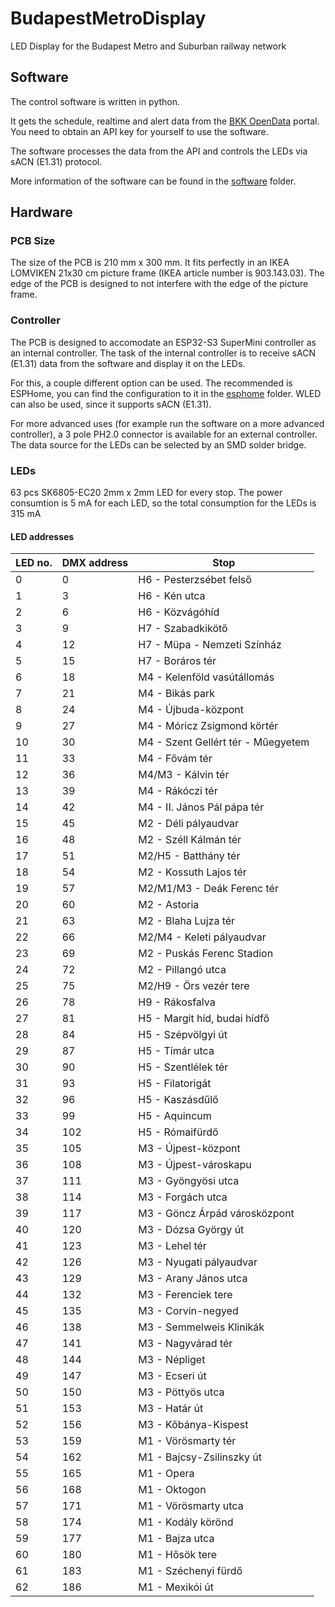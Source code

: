 # BudapestMetroDisplay
LED Display for the Budapest Metro and Suburban railway network

## Software
The control software is written in python.

It gets the schedule, realtime and alert data from the [BKK OpenData](https://opendata.bkk.hu/home) portal.
You need to obtain an API key for yourself to use the software.

The software processes the data from the API and controls the LEDs via sACN (E1.31) protocol. 

More information of the software can be found in the [software](software/README.md) folder.

## Hardware
### PCB Size
The size of the PCB is 210 mm x 300 mm.
It fits perfectly in an IKEA LOMVIKEN 21x30 cm picture frame (IKEA article number is 903.143.03). The edge of the PCB is designed to not interfere with the edge of the picture frame.

### Controller
The PCB is designed to accomodate an ESP32-S3 SuperMini controller as an internal controller.
The task of the internal controller is to receive sACN (E1.31) data from the software and display it on the LEDs.

For this, a couple different option can be used. The recommended is ESPHome, you can find the configuration to it in the [esphome](esphome) folder.
WLED can also be used, since it supports sACN (E1.31).

For more advanced uses (for example run the software on a more advanced controller), a 3 pole PH2.0 connector is available for an external controller.
The data source for the LEDs can be selected by an SMD solder bridge.

### LEDs
63 pcs SK6805-EC20 2mm x 2mm LED for every stop.
The power consumtion is 5 mA for each LED, so the total consumption for the LEDs is 315 mA

#### LED addresses
| LED no. | DMX address | Stop |
| ------  | ----------- | ---- |
| 0       | 0           | H6 - Pesterzsébet felső |
| 1       | 3           | H6 - Kén utca |
| 2       | 6           | H6 - Közvágóhíd |
| 3       | 9           | H7 - Szabadkikötő |
| 4       | 12          | H7 - Müpa - Nemzeti Színház |
| 5       | 15          | H7 - Boráros tér |
| 6       | 18          | M4 - Kelenföld vasútállomás |
| 7       | 21          | M4 - Bikás park |
| 8       | 24          | M4 - Újbuda-központ |
| 9       | 27          | M4 - Móricz Zsigmond körtér |
| 10      | 30          | M4 - Szent Gellért tér - Műegyetem |
| 11      | 33          | M4 - Fővám tér |
| 12      | 36          | M4/M3 - Kálvin tér |
| 13      | 39          | M4 - Rákóczi tér |
| 14      | 42          | M4 - II. János Pál pápa tér |
| 15      | 45          | M2 - Déli pályaudvar |
| 16      | 48          | M2 - Széll Kálmán tér |
| 17      | 51          | M2/H5 - Batthány tér |
| 18      | 54          | M2 - Kossuth Lajos tér |
| 19      | 57          | M2/M1/M3 - Deák Ferenc tér |
| 20      | 60          | M2 - Astoria |
| 21      | 63          | M2 - Blaha Lujza tér |
| 22      | 66          | M2/M4 - Keleti pályaudvar |
| 23      | 69          | M2 - Puskás Ferenc Stadion |
| 24      | 72          | M2 - Pillangó utca |
| 25      | 75          | M2/H9 - Örs vezér tere |
| 26      | 78          | H9 - Rákosfalva |
| 27      | 81          | H5 - Margit híd, budai hídfő |
| 28      | 84          | H5 - Szépvölgyi út |
| 29      | 87          | H5 - Tímár utca |
| 30      | 90          | H5 - Szentlélek tér |
| 31      | 93          | H5 - Filatorigát |
| 32      | 96          | H5 - Kaszásdűlő |
| 33      | 99          | H5 - Aquincum |
| 34      | 102         | H5 - Rómaifürdő |
| 35      | 105         | M3 - Újpest-központ |
| 36      | 108         | M3 - Újpest-városkapu |
| 37      | 111         | M3 - Gyöngyösi utca |
| 38      | 114         | M3 - Forgách utca |
| 39      | 117         | M3 - Göncz Árpád városközpont |
| 40      | 120         | M3 - Dózsa György út |
| 41      | 123         | M3 - Lehel tér |
| 42      | 126         | M3 - Nyugati pályaudvar |
| 43      | 129         | M3 - Arany János utca |
| 44      | 132         | M3 - Ferenciek tere |
| 45      | 135         | M3 - Corvin-negyed |
| 46      | 138         | M3 - Semmelweis Klinikák |
| 47      | 141         | M3 - Nagyvárad tér |
| 48      | 144         | M3 - Népliget |
| 49      | 147         | M3 - Ecseri út |
| 50      | 150         | M3 - Pöttyös utca |
| 51      | 153         | M3 - Határ út |
| 52      | 156         | M3 - Kőbánya-Kispest |
| 53      | 159         | M1 - Vörösmarty tér |
| 54      | 162         | M1 - Bajcsy-Zsilinszky út |
| 55      | 165         | M1 - Opera |
| 56      | 168         | M1 - Oktogon |
| 57      | 171         | M1 - Vörösmarty utca |
| 58      | 174         | M1 - Kodály körönd |
| 59      | 177         | M1 - Bajza utca |
| 60      | 180         | M1 - Hősök tere |
| 61      | 183         | M1 - Széchenyi fürdő |
| 62      | 186         | M1 - Mexikói út |